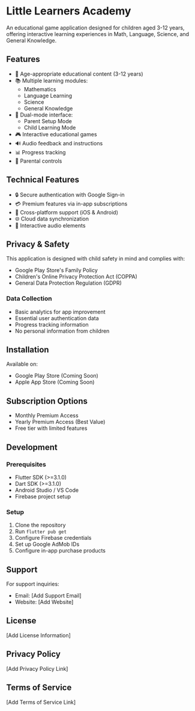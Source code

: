 # Little Learners Academy

An educational game application designed for children aged 3-12 years, offering interactive learning experiences in Math, Language, Science, and General Knowledge.

## Features

- 🎯 Age-appropriate educational content (3-12 years)
- 📚 Multiple learning modules:
  - Mathematics
  - Language Learning
  - Science
  - General Knowledge
- 👥 Dual-mode interface:
  - Parent Setup Mode
  - Child Learning Mode
- 🎮 Interactive educational games
- 🔊 Audio feedback and instructions
- 📊 Progress tracking
- 🔐 Parental controls

## Technical Features

- 🔒 Secure authentication with Google Sign-in
- 💳 Premium features via in-app subscriptions
- 📱 Cross-platform support (iOS & Android)
- 🌐 Cloud data synchronization
- 🎵 Interactive audio elements

## Privacy & Safety

This application is designed with child safety in mind and complies with:

- Google Play Store's Family Policy
- Children's Online Privacy Protection Act (COPPA)
- General Data Protection Regulation (GDPR)

### Data Collection

- Basic analytics for app improvement
- Essential user authentication data
- Progress tracking information
- No personal information from children

## Installation

Available on:

- Google Play Store (Coming Soon)
- Apple App Store (Coming Soon)

## Subscription Options

- Monthly Premium Access
- Yearly Premium Access (Best Value)
- Free tier with limited features

## Development

### Prerequisites

- Flutter SDK (>=3.1.0)
- Dart SDK (>=3.1.0)
- Android Studio / VS Code
- Firebase project setup

### Setup

1. Clone the repository
2. Run `flutter pub get`
3. Configure Firebase credentials
4. Set up Google AdMob IDs
5. Configure in-app purchase products

## Support

For support inquiries:

- Email: [Add Support Email]
- Website: [Add Website]

## License

[Add License Information]

## Privacy Policy

[Add Privacy Policy Link]

## Terms of Service

[Add Terms of Service Link]
